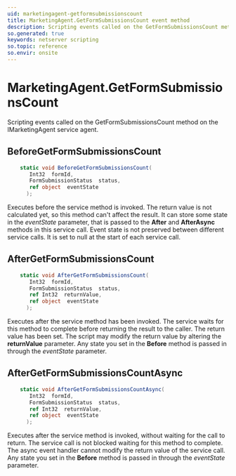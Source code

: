 ```yaml
---
uid: marketingagent-getformsubmissionscount
title: MarketingAgent.GetFormSubmissionsCount event method
description: Scripting events called on the GetFormSubmissionsCount method on the MarketingAgent service agent.
so.generated: true
keywords: netserver scripting
so.topic: reference
so.envir: onsite
---
```

# MarketingAgent.GetFormSubmissionsCount

Scripting events called on the <see cref='M:IMarketingAgent.GetFormSubmissionsCount'>GetFormSubmissionsCount</see> method on the <see cref='IMarketingAgent'>IMarketingAgent</see>  service agent.

## BeforeGetFormSubmissionsCount
```cs
    static void BeforeGetFormSubmissionsCount(
       Int32  formId,
       FormSubmissionStatus  status,
       ref object  eventState
      );
```
Executes before the service method is invoked.
The return value is not calculated yet, so this method can't affect the result.
It can store some state in the *eventState* parameter, that is passed to the **After** and **AfterAsync** methods in this service call.
Event state is not preserved between different service calls. It is set to null at the start of each service call.
## AfterGetFormSubmissionsCount
```cs
    static void AfterGetFormSubmissionsCount(
       Int32  formId,
       FormSubmissionStatus  status,
       ref Int32  returnValue,
       ref object  eventState
      );
```
Executes after the service method has been invoked. The service waits for this method to complete before returning the result to the caller.
The return value has been set. The script may modify the return value by altering the **returnValue** parameter.
Any state you set in the **Before** method is passed in through the *eventState* parameter.
## AfterGetFormSubmissionsCountAsync
```cs
    static void AfterGetFormSubmissionsCountAsync(
       Int32  formId,
       FormSubmissionStatus  status,
       ref Int32  returnValue,
       ref object  eventState
      );
```
Executes after the service method is invoked, without waiting for the call to return.
The service call is not blocked waiting for this method to complete.
The async event handler cannot modify the return value of the service call.
Any state you set in the **Before** method is passed in through the *eventState* parameter.

